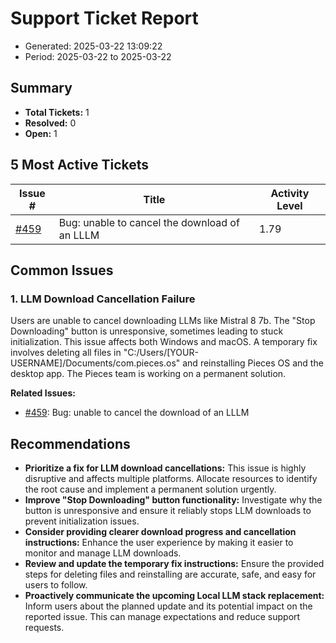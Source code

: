 # Support Ticket Report
- Generated: 2025-03-22 13:09:22
- Period: 2025-03-22 to 2025-03-22

## Summary
- **Total Tickets:** 1
- **Resolved:** 0
- **Open:** 1

## 5 Most Active Tickets
| Issue # | Title | Activity Level |
|---------|-------|----------------|
| [#459](https://github.com/pieces-app/support/issues/459) | Bug: unable to cancel the download of an LLLM | 1.79 |

## Common Issues
### 1. LLM Download Cancellation Failure
Users are unable to cancel downloading LLMs like Mistral 8 7b. The "Stop Downloading" button is unresponsive, sometimes leading to stuck initialization. This issue affects both Windows and macOS. A temporary fix involves deleting all files in "C:/Users/[YOUR-USERNAME]/Documents/com.pieces.os" and reinstalling Pieces OS and the desktop app. The Pieces team is working on a permanent solution.

**Related Issues:**
- [#459](https://github.com/pieces-app/support/issues/459): Bug: unable to cancel the download of an LLLM


## Recommendations
- **Prioritize a fix for LLM download cancellations:** This issue is highly disruptive and affects multiple platforms. Allocate resources to identify the root cause and implement a permanent solution urgently.
- **Improve "Stop Downloading" button functionality:** Investigate why the button is unresponsive and ensure it reliably stops LLM downloads to prevent initialization issues.
- **Consider providing clearer download progress and cancellation instructions:** Enhance the user experience by making it easier to monitor and manage LLM downloads.
- **Review and update the temporary fix instructions:** Ensure the provided steps for deleting files and reinstalling are accurate, safe, and easy for users to follow.
- **Proactively communicate the upcoming Local LLM stack replacement:** Inform users about the planned update and its potential impact on the reported issue. This can manage expectations and reduce support requests.
